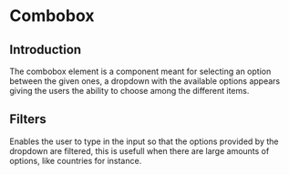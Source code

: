 # Combobox

## Introduction
The combobox element is a component meant for selecting an option between the given ones, a dropdown with the available options appears giving the users the ability to choose among the different items.

<app-playground vtitle="Common Usage" html ="<head><script src='framework/eon/eon.js'></script><script>eon.import(['framework/eon/ui/eon-combobox', 'framework/eon/ui/eon-item','framework/custom/app-playground/app-showcase']);</script></head><body><app-showcase title='Active'><eon-combobox label='Colors' placeholder='Select an item' filter='true'><eon-item value='red' display-value='Red'></eon-item><eon-item value='green' display-value='Green'></eon-item><eon-item value='pink' display-value='Pink'></eon-item><eon-item value='grey' display-value='Grey'></eon-item></eon-combobox></app-showcase><app-showcase title='Disabled'><eon-combobox disabled='true' label='States' name='comboTest2' placeholder='Ohio'><eon-item value='tomato' display-value='Tomato'></eon-item><eon-item value='avocado' display-value='Avocado'></eon-item><eon-item value='strawberry' display-value='Strawberry'></eon-item><eon-item value='onion' display-value='Onion'></eon-item></eon-combobox></app-showcase></body>" js="function test(){alert('soy JS');}" css="#main{background-color:red; cursor:pointer;}" selector="body">
</app-playground>

## Filters
Enables the user to type in the input so that the options provided by the dropdown are filtered, this is usefull when there are large amounts of options, like countries for instance.

<app-playground vtitle="Filtering" html ="<head><script src='framework/eon/eon.js'></script><script>eon.import(['framework/eon/ui/eon-combobox', 'framework/eon/ui/eon-item','framework/custom/app-playground/app-showcase']);</script></head><body><app-showcase title='Active'><eon-combobox name='myCombobox' placeholder='Pick a color' filter='true'><eon-item value='r' display-value='Red'></eon-item><eon-item value='p' display-value='Pink'></eon-item><eon-item value='pu' display-value='Purple'></eon-item></eon-combobox></app-showcase></body>" js="function test(){alert('soy JS');}" css="#main{background-color:red; cursor:pointer;}"  selector="body">
</app-playground>
